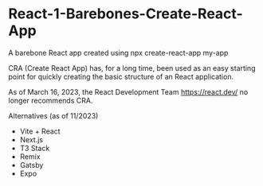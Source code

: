 # React-1-Barebones-Create-React-App
A barebone React app created using npx create-react-app my-app

CRA (Create React App) has, for a long time, been used as an easy starting point for quickly creating the basic structure of an React application.

As of March 16, 2023, the React Development Team https://react.dev/ no longer recommends CRA.

Alternatives (as of 11/2023)
- Vite + React
- Next.js
- T3 Stack
- Remix
- Gatsby
- Expo 
